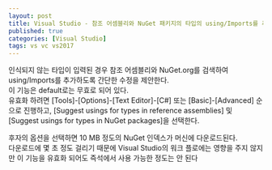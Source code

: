 ```yaml
---
layout: post
title: Visual Studio - 참조 어셈블리와 NuGet 패키지의 타입의 using/Imports를 추가
published: true
categories: [Visual Studio]
tags: vs vc vs2017
---
```

인식되지 않는 타입이 입력된 경우 참조 어셈블리와 NuGet.org를 검색하여 using/Imports를 추가하도록 간단한 수정을 제안한다.   
이 기능은 default로는 무효로 되어 있다.  
유효화 하려면 [Tools]-[Options]-[Text Editor]-[C#] 또는 [Basic]-[Advanced] 순으로 진행하고, [Suggest usings for types in reference assemblies] 및 [Suggest usings for types in NuGet packages]을 선택한다.  
  
후자의 옵션을 선택하면 10 MB 정도의 NuGet 인덱스가 머신에 다운로드된다.  
다운로드에 몇 초 정도 걸리기 때문에 Visual Studio의 워크 플로에는 영향을 주지 않지만 이 기능을 유효화 되어도 즉석에서 사용 가능한 정도는 안 된다  

  
